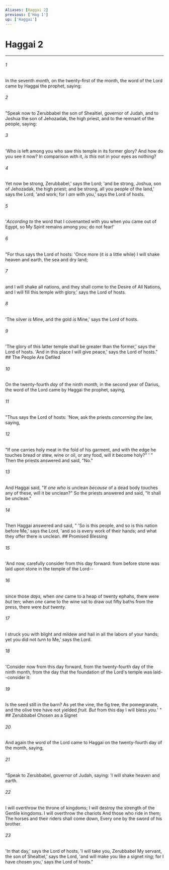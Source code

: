 ```yaml
---
Aliases: [Haggai 2]
previous: ['Hag 1']
up: ['Haggai']
---
```

# Haggai 2

***


###### 1 
In the seventh _month,_ on the twenty-first of the month, the word of the Lord came by Haggai the prophet, saying: 

###### 2 
"Speak now to Zerubbabel the son of Shealtiel, governor of Judah, and to Joshua the son of Jehozadak, the high priest, and to the remnant of the people, saying: 

###### 3 
'Who is left among you who saw this temple in its former glory? And how do you see it now? In comparison with it, _is this_ not in your eyes as nothing? 

###### 4 
Yet now be strong, Zerubbabel,' says the Lord; 'and be strong, Joshua, son of Jehozadak, the high priest; and be strong, all you people of the land,' says the Lord, 'and work; for I _am_ with you,' says the Lord of hosts. 

###### 5 
'_According to_ the word that I covenanted with you when you came out of Egypt, so My Spirit remains among you; do not fear!' 

###### 6 
"For thus says the Lord of hosts: 'Once more (it _is_ a little while) I will shake heaven and earth, the sea and dry land; 

###### 7 
and I will shake all nations, and they shall come to the Desire of All Nations, and I will fill this temple with glory,' says the Lord of hosts. 

###### 8 
'The silver _is_ Mine, and the gold _is_ Mine,' says the Lord of hosts. 

###### 9 
'The glory of this latter temple shall be greater than the former,' says the Lord of hosts. 'And in this place I will give peace,' says the Lord of hosts." ## The People Are Defiled 

###### 10 
On the twenty-fourth _day_ of the ninth _month,_ in the second year of Darius, the word of the Lord came by Haggai the prophet, saying, 

###### 11 
"Thus says the Lord of hosts: 'Now, ask the priests _concerning the_ law, saying, 

###### 12 
"If one carries holy meat in the fold of his garment, and with the edge he touches bread or stew, wine or oil, or any food, will it become holy?" ' " Then the priests answered and said, "No." 

###### 13 
And Haggai said, "If _one who is_ unclean _because_ of a dead body touches any of these, will it be unclean?" So the priests answered and said, "It shall be unclean." 

###### 14 
Then Haggai answered and said, " 'So is this people, and so is this nation before Me,' says the Lord, 'and so is every work of their hands; and what they offer there is unclean. ## Promised Blessing 

###### 15 
'And now, carefully consider from this day forward: from before stone was laid upon stone in the temple of the Lord-- 

###### 16 
since those _days,_ when _one_ came to a heap of twenty ephahs, there were _but_ ten; when _one_ came to the wine vat to draw out fifty baths from the press, there were _but_ twenty. 

###### 17 
I struck you with blight and mildew and hail in all the labors of your hands; yet you did not _turn_ to Me,' says the Lord. 

###### 18 
'Consider now from this day forward, from the twenty-fourth day of the ninth month, from the day that the foundation of the Lord's temple was laid--consider it: 

###### 19 
Is the seed still in the barn? As yet the vine, the fig tree, the pomegranate, and the olive tree have not yielded _fruit. But_ from this day I will bless _you._' " ## Zerubbabel Chosen as a Signet 

###### 20 
And again the word of the Lord came to Haggai on the twenty-fourth day of the month, saying, 

###### 21 
"Speak to Zerubbabel, governor of Judah, saying: 'I will shake heaven and earth. 

###### 22 
I will overthrow the throne of kingdoms; I will destroy the strength of the Gentile kingdoms. I will overthrow the chariots And those who ride in them; The horses and their riders shall come down, Every one by the sword of his brother. 

###### 23 
'In that day,' says the Lord of hosts, 'I will take you, Zerubbabel My servant, the son of Shealtiel,' says the Lord, 'and will make you like a signet _ring;_ for I have chosen you,' says the Lord of hosts."

